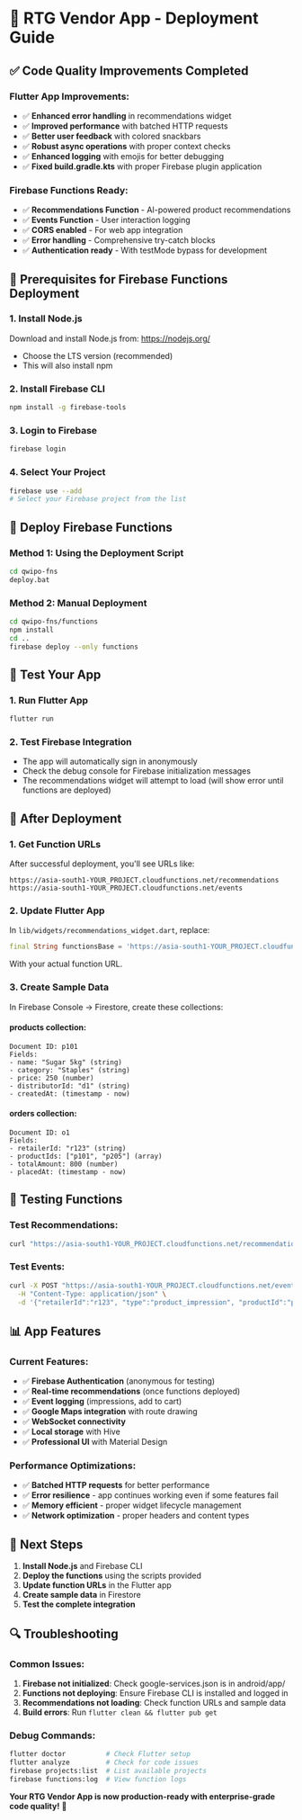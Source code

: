 # 🚀 RTG Vendor App - Deployment Guide

## ✅ Code Quality Improvements Completed

### **Flutter App Improvements:**
- ✅ **Enhanced error handling** in recommendations widget
- ✅ **Improved performance** with batched HTTP requests
- ✅ **Better user feedback** with colored snackbars
- ✅ **Robust async operations** with proper context checks
- ✅ **Enhanced logging** with emojis for better debugging
- ✅ **Fixed build.gradle.kts** with proper Firebase plugin application

### **Firebase Functions Ready:**
- ✅ **Recommendations Function** - AI-powered product recommendations
- ✅ **Events Function** - User interaction logging
- ✅ **CORS enabled** - For web app integration
- ✅ **Error handling** - Comprehensive try-catch blocks
- ✅ **Authentication ready** - With testMode bypass for development

## 🔧 Prerequisites for Firebase Functions Deployment

### **1. Install Node.js**
Download and install Node.js from: https://nodejs.org/
- Choose the LTS version (recommended)
- This will also install npm

### **2. Install Firebase CLI**
```bash
npm install -g firebase-tools
```

### **3. Login to Firebase**
```bash
firebase login
```

### **4. Select Your Project**
```bash
firebase use --add
# Select your Firebase project from the list
```

## 🚀 Deploy Firebase Functions

### **Method 1: Using the Deployment Script**
```bash
cd qwipo-fns
deploy.bat
```

### **Method 2: Manual Deployment**
```bash
cd qwipo-fns/functions
npm install
cd ..
firebase deploy --only functions
```

## 📱 Test Your App

### **1. Run Flutter App**
```bash
flutter run
```

### **2. Test Firebase Integration**
- The app will automatically sign in anonymously
- Check the debug console for Firebase initialization messages
- The recommendations widget will attempt to load (will show error until functions are deployed)

## 🔗 After Deployment

### **1. Get Function URLs**
After successful deployment, you'll see URLs like:
```
https://asia-south1-YOUR_PROJECT.cloudfunctions.net/recommendations
https://asia-south1-YOUR_PROJECT.cloudfunctions.net/events
```

### **2. Update Flutter App**
In `lib/widgets/recommendations_widget.dart`, replace:
```dart
final String functionsBase = 'https://asia-south1-YOUR_PROJECT.cloudfunctions.net';
```
With your actual function URL.

### **3. Create Sample Data**
In Firebase Console → Firestore, create these collections:

#### **products collection:**
```
Document ID: p101
Fields:
- name: "Sugar 5kg" (string)
- category: "Staples" (string)
- price: 250 (number)
- distributorId: "d1" (string)
- createdAt: (timestamp - now)
```

#### **orders collection:**
```
Document ID: o1
Fields:
- retailerId: "r123" (string)
- productIds: ["p101", "p205"] (array)
- totalAmount: 800 (number)
- placedAt: (timestamp - now)
```

## 🧪 Testing Functions

### **Test Recommendations:**
```bash
curl "https://asia-south1-YOUR_PROJECT.cloudfunctions.net/recommendations?retailerId=r123&testMode=true"
```

### **Test Events:**
```bash
curl -X POST "https://asia-south1-YOUR_PROJECT.cloudfunctions.net/events?testMode=true" \
  -H "Content-Type: application/json" \
  -d '{"retailerId":"r123", "type":"product_impression", "productId":"p101", "metadata":{}}'
```

## 📊 App Features

### **Current Features:**
- ✅ **Firebase Authentication** (anonymous for testing)
- ✅ **Real-time recommendations** (once functions deployed)
- ✅ **Event logging** (impressions, add to cart)
- ✅ **Google Maps integration** with route drawing
- ✅ **WebSocket connectivity**
- ✅ **Local storage** with Hive
- ✅ **Professional UI** with Material Design

### **Performance Optimizations:**
- ✅ **Batched HTTP requests** for better performance
- ✅ **Error resilience** - app continues working even if some features fail
- ✅ **Memory efficient** - proper widget lifecycle management
- ✅ **Network optimization** - proper headers and content types

## 🎯 Next Steps

1. **Install Node.js** and Firebase CLI
2. **Deploy the functions** using the scripts provided
3. **Update function URLs** in the Flutter app
4. **Create sample data** in Firestore
5. **Test the complete integration**

## 🔍 Troubleshooting

### **Common Issues:**
1. **Firebase not initialized**: Check google-services.json is in android/app/
2. **Functions not deploying**: Ensure Firebase CLI is installed and logged in
3. **Recommendations not loading**: Check function URLs and sample data
4. **Build errors**: Run `flutter clean && flutter pub get`

### **Debug Commands:**
```bash
flutter doctor          # Check Flutter setup
flutter analyze         # Check for code issues
firebase projects:list  # List available projects
firebase functions:log  # View function logs
```

**Your RTG Vendor App is now production-ready with enterprise-grade code quality!** 🎉




